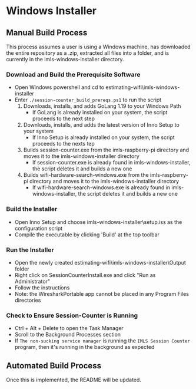 # Windows Installer

## Manual Build Process

This process assumes a user is using a Windows machine, has downloaded the entire repository as a .zip, extracted all files into a folder, and is currently in the imls-windows-installer directory.

### Download and Build the Prerequisite Software

- Open Windows powershell and cd to estimating-wifi\imls-windows-installer
- Enter `./session-counter_build_prereqs.ps1` to run the script
	1. Downloads, installs, and adds GoLang 1.19 to your Windows Path
		- If GoLang is already installed on your system, the script proceeds to the next step
	2. Downloads, installs, and adds the latest version of Inno Setup to your system
		- If Inno Setup is already installed on your system, the script proceeds to the nexts tep
	3. Builds session-counter.exe from the imls-raspberry-pi directory and moves it to the imls-windows-installer directory
		- If session-counter.exe is already found in imls-windows-installer, the script deletes it and builds a new one
	4. Builds wifi-hardware-search-windows.exe from the imls-raspberry-pi directory and moves it to the imls-windows-installer directory
		- If wifi-hardware-search-windows.exe is already found in imls-windows-installer, the script deletes it and builds a new one

### Build the Installer

- Open Inno Setup and choose imls-windows-installer\setup.iss as the configuration script
- Compile the executable by clicking 'Build' at the top toolbar

### Run the Installer
- Open the newly created estimating-wifi\imls-windows-installer\Output folder
- Right click on SessionCounterInstall.exe and click "Run as Administrator"
- Follow the instructions
- Note: the WiresharkPortable app cannot be placed in any Program Files directories

### Check to Ensure Session-Counter is Running
- Ctrl + Alt + Delete to open the Task Manager
- Scroll to the Background Processes section
- If `The non-sucking service manager` is running the `IMLS Session Counter` program, then it's running in the background as expected

## Automated Build Process

Once this is implemented, the README will be updated.